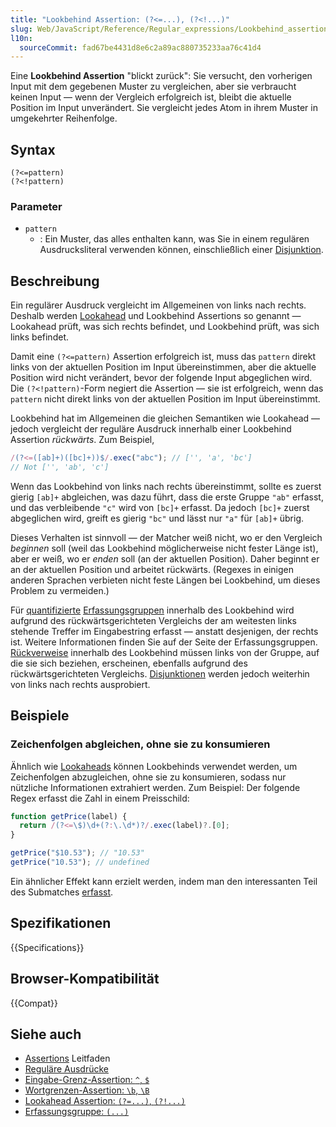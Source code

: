```yaml
---
title: "Lookbehind Assertion: (?<=...), (?<!...)"
slug: Web/JavaScript/Reference/Regular_expressions/Lookbehind_assertion
l10n:
  sourceCommit: fad67be4431d8e6c2a89ac880735233aa76c41d4
---
```


Eine **Lookbehind Assertion** "blickt zurück": Sie versucht, den vorherigen Input mit dem gegebenen Muster zu vergleichen, aber sie verbraucht keinen Input — wenn der Vergleich erfolgreich ist, bleibt die aktuelle Position im Input unverändert. Sie vergleicht jedes Atom in ihrem Muster in umgekehrter Reihenfolge.

## Syntax

```regex
(?<=pattern)
(?<!pattern)
```

### Parameter

- `pattern`
  - : Ein Muster, das alles enthalten kann, was Sie in einem regulären Ausdrucksliteral verwenden können, einschließlich einer [Disjunktion](/de/docs/Web/JavaScript/Reference/Regular_expressions/Disjunction).

## Beschreibung

Ein regulärer Ausdruck vergleicht im Allgemeinen von links nach rechts. Deshalb werden [Lookahead](/de/docs/Web/JavaScript/Reference/Regular_expressions/Lookahead_assertion) und Lookbehind Assertions so genannt — Lookahead prüft, was sich rechts befindet, und Lookbehind prüft, was sich links befindet.

Damit eine `(?<=pattern)` Assertion erfolgreich ist, muss das `pattern` direkt links von der aktuellen Position im Input übereinstimmen, aber die aktuelle Position wird nicht verändert, bevor der folgende Input abgeglichen wird. Die `(?<!pattern)`-Form negiert die Assertion — sie ist erfolgreich, wenn das `pattern` nicht direkt links von der aktuellen Position im Input übereinstimmt.

Lookbehind hat im Allgemeinen die gleichen Semantiken wie Lookahead — jedoch vergleicht der reguläre Ausdruck innerhalb einer Lookbehind Assertion _rückwärts_. Zum Beispiel,

```js
/(?<=([ab]+)([bc]+))$/.exec("abc"); // ['', 'a', 'bc']
// Not ['', 'ab', 'c']
```

Wenn das Lookbehind von links nach rechts übereinstimmt, sollte es zuerst gierig `[ab]+` abgleichen, was dazu führt, dass die erste Gruppe `"ab"` erfasst, und das verbleibende `"c"` wird von `[bc]+` erfasst. Da jedoch `[bc]+` zuerst abgeglichen wird, greift es gierig `"bc"` und lässt nur `"a"` für `[ab]+` übrig.

Dieses Verhalten ist sinnvoll — der Matcher weiß nicht, wo er den Vergleich _beginnen_ soll (weil das Lookbehind möglicherweise nicht fester Länge ist), aber er weiß, wo er _enden_ soll (an der aktuellen Position). Daher beginnt er an der aktuellen Position und arbeitet rückwärts. (Regexes in einigen anderen Sprachen verbieten nicht feste Längen bei Lookbehind, um dieses Problem zu vermeiden.)

Für [quantifizierte](/de/docs/Web/JavaScript/Reference/Regular_expressions/Quantifier) [Erfassungsgruppen](/de/docs/Web/JavaScript/Reference/Regular_expressions/Capturing_group) innerhalb des Lookbehind wird aufgrund des rückwärtsgerichteten Vergleichs der am weitesten links stehende Treffer im Eingabestring erfasst — anstatt desjenigen, der rechts ist. Weitere Informationen finden Sie auf der Seite der Erfassungsgruppen. [Rückverweise](/de/docs/Web/JavaScript/Reference/Regular_expressions/Backreference) innerhalb des Lookbehind müssen links von der Gruppe, auf die sie sich beziehen, erscheinen, ebenfalls aufgrund des rückwärtsgerichteten Vergleichs. [Disjunktionen](/de/docs/Web/JavaScript/Reference/Regular_expressions/Disjunction) werden jedoch weiterhin von links nach rechts ausprobiert.

## Beispiele

### Zeichenfolgen abgleichen, ohne sie zu konsumieren

Ähnlich wie [Lookaheads](/de/docs/Web/JavaScript/Reference/Regular_expressions/Lookahead_assertion#matching_strings_without_consuming_them) können Lookbehinds verwendet werden, um Zeichenfolgen abzugleichen, ohne sie zu konsumieren, sodass nur nützliche Informationen extrahiert werden. Zum Beispiel: Der folgende Regex erfasst die Zahl in einem Preisschild:

```js
function getPrice(label) {
  return /(?<=\$)\d+(?:\.\d*)?/.exec(label)?.[0];
}

getPrice("$10.53"); // "10.53"
getPrice("10.53"); // undefined
```

Ein ähnlicher Effekt kann erzielt werden, indem man den interessanten Teil des Submatches [erfasst](/de/docs/Web/JavaScript/Reference/Regular_expressions/Capturing_group).

## Spezifikationen

{{Specifications}}

## Browser-Kompatibilität

{{Compat}}

## Siehe auch

- [Assertions](/de/docs/Web/JavaScript/Guide/Regular_expressions/Assertions) Leitfaden
- [Reguläre Ausdrücke](/de/docs/Web/JavaScript/Reference/Regular_expressions)
- [Eingabe-Grenz-Assertion: `^`, `$`](/de/docs/Web/JavaScript/Reference/Regular_expressions/Input_boundary_assertion)
- [Wortgrenzen-Assertion: `\b`, `\B`](/de/docs/Web/JavaScript/Reference/Regular_expressions/Word_boundary_assertion)
- [Lookahead Assertion: `(?=...)`, `(?!...)`](/de/docs/Web/JavaScript/Reference/Regular_expressions/Lookahead_assertion)
- [Erfassungsgruppe: `(...)`](/de/docs/Web/JavaScript/Reference/Regular_expressions/Capturing_group)

